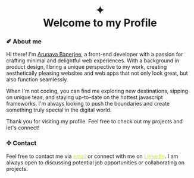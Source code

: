 
<h1 align="center" > ✦ <br> Welcome to my Profile</h1>



### ✐ About me

Hi there! I'm [Arunava Banerjee](arunava.dev), a front-end developer with a passion for crafting minimal and delightful web experiences. With a background in product design, I bring a unique perspective to my work, creating aesthetically pleasing websites and web apps that not only look great, but also function seamlessly. 

When I'm not coding, you can find me exploring new destinations, sipping on unique teas, and staying up-to-date on the hottest javascript frameworks. I'm always looking to push the boundaries and create something truly special in the digital world.

Thank you for visiting my profile. Feel free to check out my projects and let's connect!


### ✣ Contact

Feel free to contact me via <a style="color:#CBE245" href="mailto:hello@arunava.dev">email</a> or connect with me on <a style="color:#CBE245" href="mailto:this.is.arunava.b@gmail.com">LinkedIn</a>. I am always open to discussing potential job opportunities or collaborating on projects.



